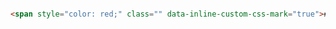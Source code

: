 ````markdown
  
  




<span style="color: red;" class="" data-inline-custom-css-mark="true"># Lets goooo!</span>
  
  ````